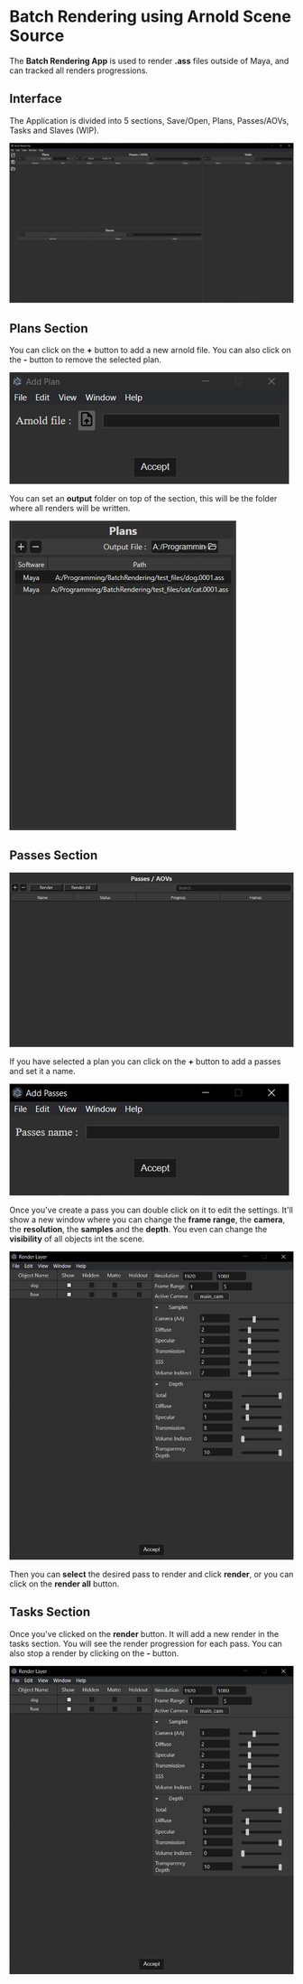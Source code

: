 # Batch Rendering using Arnold Scene Source

The **Batch Rendering App** is used to render **.ass** files outside of Maya, and can tracked all renders progressions.

## Interface

The Application is divided into 5 sections, Save/Open, Plans, Passes/AOVs, Tasks and Slaves (WIP).

![Main](./assets/readme/main.jpg)

## Plans Section

You can click on the **+** button to add a new arnold file.
You can also click on the **-** button to remove the selected plan.

![Add Plan](./assets/readme/add_plan.jpg)

You can set an **output** folder on top of the section, this will be the folder where all renders will be written.

![Plan](./assets/readme/plans.jpg)

## Passes Section

![Passes](./assets/readme/passes.jpg)

If you have selected a plan you can click on the **+** button to add a passes and set it a name.

![Passes](./assets/readme/passe_name.jpg)

Once you've create a pass you can double click on it to edit the settings.
It'll show a new window where you can change the **frame range**, the **camera**, the **resolution**, the **samples** and the **depth**.
You even can change the **visibility** of all objects int the scene.

![Passes](./assets/readme/passes_settings.jpg)

Then you can **select** the desired pass to render and click **render**, or you can click on the **render all** button.

## Tasks Section

Once you've clicked on the **render** button. It will add a new render in the tasks section. You will see the render progression for each pass.
You can also stop a render by clicking on the **-** button.

![Tasks](./assets/readme/passes_settings.jpg)